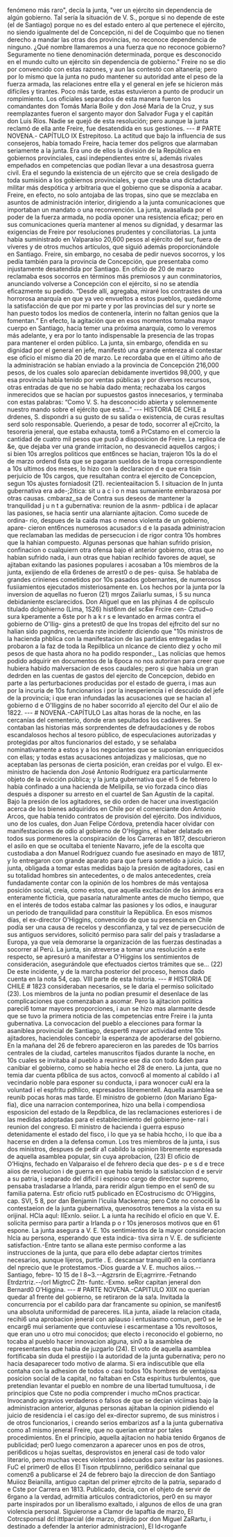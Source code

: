 fenómeno más raro", decía la junta, "ver un ejército sin dependencia de algún gobierno. Tal sería la situación de V. S., porque si no depende de este (el de Santiago) porque no es del estado entero al que pertenece el ejército, no siendo igualmente del de Concepción, ni del de Coquimbo que no tienen derecho a mandar las otras dos provincias, no reconoce dependencia de ninguno. ¿Qué nombre llamaremos a una fuerza que no reconoce gobierno? Seguramente no tiene denominación determinada, porque es desconocido en el mundo culto un ejército sin dependencia de gobierno." Freire no se dio por convencido con estas razones, y aun las contestó con altanería; pero por lo mismo que la junta no pudo mantener su autoridad ante el peso de la fuerza armada, las relaciones entre ella y el general en jefe se hicieron más difíciles y tirantes. Poco más tarde, estas estuvieron a punto de producir un rompimiento. Los oficiales separados de esta manera fueron los comandantes don Tomás María Boile y don José María de la Cruz, y sus reemplazantes fueron el sargento mayor don Salvador Fuga y el capitán don Luis Ríos. Nadie se quejó de esta resolución; pero aunque la junta reclamó de ella ante Freire, fue desatendida en sus gestiones. --- # PARTE NOVENA.- CAPÍTULO IX Estrepitoso. La actitud que bajo la influencia de sus consejeros, había tomado Freire, hacia temer dos peligros que alarmaban seriamente a la junta. Era uno de ellos la división de la República en gobiernos provinciales, casi independientes entre sí, además rivales empeñados en competencias que podían llevar a una desastrosa guerra civil. Era el segundo la existencia de un ejército que se creía desligado de toda sumisión a los gobiernos provinciales, y que creaba una dictadura militar más despótica y arbitraria que el gobierno que se disponía a acabar. Freire, en efecto, no solo antojaba de las tropas, sino que se mezclaba en asuntos de administración interior, dirigiendo a la junta comunicaciones que importaban un mandato o una reconvención. La junta, avasallada por el poder de la fuerza armada, no podía oponer una resistencia eficaz; pero en sus comunicaciones quería mantener al menos su dignidad, y desarmar las exigencias de Freire por resoluciones prudentes y conciliatorias. La junta había suministrado en Valparaíso 20,600 pesos al ejército del sur, fuera de víveres y de otros muchos artículos, que siguió además proporcionándole en Santiago. Freire, sin embargo, no cesaba de pedir nuevos socorros, y los pedía también para la provincia de Concepción, que presentaba como injustamente desatendida por Santiago. En oficio de 20 de marzo reclamaba esos socorros en términos más premiosos y aun conminatorios, anunciando volverse a Concepción con el ejército, si no se atendía eficazmente su pedido. “Desde allí, agregaba, miraré los contrastes de una horrorosa anarquía en que ya veo envueltos a estos pueblos, quedándome la satisfacción de que por mi parte y por las provincias del sur y norte se han puesto todos los medios de contenerla, interin no faltan genios que la fomentan.” En efecto, la agitación que en esos momentos tomaba mayor cuerpo en Santiago, hacía temer una próxima anarquía, como lo veremos más adelante, y era por lo tanto indispensable la presencia de las tropas para mantener el orden público. La junta, sin embargo, ofendida en su dignidad por el general en jefe, manifestó una grande entereza al contestar ese oficio el mismo día 20 de marzo. Le recordaba que en el último año de la administración se habían enviado a la provincia de Concepción 216,000 pesos, de los cuales solo aparecían debidamente invertidos 98,000, y que esa provincia había tenido por ventas públicas y por diversos recursos, otras entradas de que no se había dado menta; rechazaba los cargos inmerecidos que se hacían por supuestos gastos innecesarios, y terminaba con estas palabras: “Como V. S. ha desconocido abierta y solemnemente nuestro mando sobre el ejército que está...” --- HISTORIA DE CHILE a drdenes, S. dispondri a su gusto de su salida o existencia, de curas resultas serd solo responsable. Queriendo, a pesar de todo, socorrer a1 ejCrcito, la tesoreria jeneral, que estaba exhausta, tom6 a PrCstamo en el comercio la cantidad de cuatro mil pesos que pus0 a disposicion de Freire. La replica de &#x26;e, que dejaba ver una grande irritacion, no desvanecid aquellos cargos; i si bien 10s arreglos politicos que ent6nces se hacian, trajeron 10s la do el de marzo ordend 6sta que se pagaran sueldos de la tropa correspondiente a 10s ultimos dos meses, lo hizo con la declaracion d e que era tisin perjuicio de 10s cargos, que resultahan contra el ejercito de Concepcion, segun 10s ajustes forniadosit (21). recienteaiitacion 5. I situacion de In junta gubernativa era ade-;2itica: sit u a c i o n mas sumaniente embarazosa por otras causas. cmbaraz,,sa de Contra sus deseos de mantener la tranquilidad j u n t a gubernativa: reunion de la asnm- pdblica i de aplacar las pasiones, se hacia sentir una alarniante ajitacion. Como sucede de ordina- rio, despues de la caida mas o menos violenta de un gobierno, apare- cieron ent6nces numerosos acusador:s d e la pasada administracion que reclamaban las medidas de persecucion i de rigor contra 10s hombres que la hahian compuesto. Algunas personas que hahian sufrido prision, confinacion o cualquiern otra ofensa bajo el anterior gobierno, otras que no habian sufrido nada, i aun otras que habian recihido favores de aquel, se ajitaban exitando las pasiones populares i acosaban a 10s miembros de la junta, exijiendo de ella 6rdenes de arrest0 o de pes- quisa. Se hablaba de grandes crinienes cometidos por 10s pasados gobernantes, de numerosos fusiiamientos ejecutados misteriosamente en. Los hechos por la junta por la inversion de aquellas no fueron (21) mrgos Zaiiarlu sumas, i 5 su nunca debidaniente esclarecidos. Don Aliguel que en Ias phjinas 4 de opilsculo titulado dclgohierno (Lima, 1S26) hist6nm del sc&#x26;w Frcire cen- Cztud~o sura kperamente a 6ste por h a k r s e levantado en armas contra el gobierno de O'IIig- gins a pretest0 de que Ins tropas del ejfrcito del sur no halian sido pagndns, recuerda rste incidentr diciendo que "10s ministros de la hacienda phblica con la manifestacion de las partidas entregadas le probaron a la faz de toda la Repilblica un nlcance de ciento diez y ocho mil pesos de que hasta ahora no ha podido responder.,, Las nolicias que hemos podido adquirir en documentos de la 6poca no nos autoriran para creer que hubiera habido malversacion de esos caudales; pero si que habia un gran dedrden en las cuentas de gastos del ejercito de Concepcion, debido en parte a las perturbaciones producidas por el estado de guerra, i mas aun por la incuria de 10s funcionarios i por la inesperiencia i el descuido del jefe de la provincia; i que eran infundadas las acusaciones que se hacian a1 gobierno d e O'IIiggins de no haber socorrido a1 ejercito del Our el aiio de 1822. --- # NOVENA.-CAPÍTULO Las altas horas de la noche, en las cercanías del cementerio, donde eran sepultados los cadáveres. Se contaban las historias más sorprendentes de defraudaciones y de robos escandalosos hechos al tesoro público, de especulaciones autorizadas y protegidas por altos funcionarios del estado, y se señalaba nominativamente a estos y a los negociantes que se suponían enriquecidos con ellas; y todas estas acusaciones antojadizas y maliciosas, que no aceptaban las personas de cierta posición, eran creídas por el vulgo. El ex-ministro de hacienda don José Antonio Rodríguez era particularmente objeto de la evicción pública; y la junta gubernativa que el 5 de febrero lo había confinado a una hacienda de Melipilla, se vio forzada cinco días después a disponer su arresto en el cuartel de San Agustín de la capital. Bajo la presión de los agitadores, se dio orden de hacer una investigación acerca de los bienes adquiridos en Chile por el comerciante don Antonio Arcos, que había tenido contratos de provisión del ejército. Dos individuos, uno de los cuales, don Juan Felipe Córdova, pretendía hacer olvidar con manifestaciones de odio al gobierno de O'Higgins, el haber delatado en todos sus pormenores la conspiración de los Carreras en 1817, descubrieron el asilo en que se ocultaba el teniente Navarro, jefe de la escolta que custodiaba a don Manuel Rodríguez cuando fue asesinado en mayo de 1817, y lo entregaron con grande aparato para que fuera sometido a juicio. La junta, obligada a tomar estas medidas bajo la presión de agitadores, casi en su totalidad hombres sin antecedentes, o de malos antecedentes, creía fundadamente contar con la opinión de los hombres de más ventajosa posición social, creía, como estos, que aquella excitación de los ánimos era enteramente ficticia, que pasaría naturalmente antes de mucho tiempo, que en el interés de todos estaba calmar las pasiones y los odios, e inaugurar un periodo de tranquilidad para constituir la República. En esos mismos días, el ex-director O'Higgins, convencido de que su presencia en Chile podía ser una causa de recelos y desconfianza, y tal vez de persecución de sus antiguos servidores, solicitó permiso para salir del país y trasladarse a Europa, ya que veía demorarse la organización de las fuerzas destinadas a socorrer al Perú. La junta, sin atreverse a tomar una resolución a este respecto, se apresuró a manifestar a O'Higgins los sentimientos de consideración, asegurándole que efectuados ciertos trámites que se... (22) De este incidente, y de la marcha posterior del proceso, hemos dado cuenta en la nota 54, cap. VIII parte de esta historia. --- # HISTORIA DE CHILE # 1823 consideraban necesarios, se le daria el permiso solicitado (23). Los miembros de la junta no podian presumir el desenlace de las complicaciones que comenzaban a asomar. Pero la ajitacion politica pareci6 tomar mayores proporciones, i aun se hizo mas alarmante desde que se tuvo la primera noticia de las competencias entre Freire i la junta gubernativa. La convocacion del pueblo a elecciones para formar la asaniblea provincial de Santiago, despert6 mayor actividad entre 10s ajitadores, haciendoles concebir la esperanza de apoderarse del gobierno. En la mañana del 26 de febrero aparecieron en las paredes de 10s barrios centrales de la ciudad, carteles manuscritos fijados durante la noche, en 10s cuales se invitaba al pueblo a reunirse ese dia con todo &#x26;den para canibiar el gobierno, como se habia hecho el 28 de enero. La junta, que no temia dar cuenta p6blica de sus actos, convoc6 al momento al cabildo i a1 vecindario noble para esponer su conducta, i para wonocer cuAl era la voluntad i el espfritu pdhlico, espresados librementell. Aquella asamblea se reunib pocas horas mas tarde. El ministro de gobierno (don Mariano Ega- fia), dice una narracion contemporinea, hizo una bella i compendiosa esposicion del estado de la Repdblica, de las reclamaciones esteriores i de las medidas adoptadas para el establecimiento del gobierno jene- ral i reunion del congreso. El ministro de hacienda i guerra espuso detenidamente el estado del fisco, i lo que ya se habia hccho, i lo que iba a hacerse en drden a la defensa comun. Los tres miembros de la junta, i sus dos ministros, despues de pedir a1 cabildo la opinion libremente espresada de aquella asamblea popular, sin cuya aprobacion, (23) El oficio de O’Hiqjns, fechado en Valparaiso el de fehrero decia que des- p e s d e trece aiios de revolucion i de guerra en que habia tenido la satislaccion d e servir a su patria, i separado del dificil i espinoso cargo de director supremo, pensaba trasladarse a Irlanda, para reridir algun tiempo en el sen0 de su familia paterna. Estr oficio rut5 publicado en ECostrucismo dc O’Higgins, cap. SVI, 5 8, por dan Benjamin l‘icuiia Mackenna; pero Cste no conoci6 la contestaeion de la junta gubernativa, quenosotros tenemos a la vista en su orijinal. HCla aqul: IIExnlo. seiior. L a iunta ha recihido el oficio en que V. E. solicita permiso para partir a Irlanda p o r 10s jenerosos motivos que en 61 espone. La junta asegura a V. E. 10s sentimientos de la mayor consideracion hlcia au persona, esperando que esta indica- tiva sirra n V. E. de suficiente satisfaction.-Entre tanto se allana este permiso conforme a las instrucciones de la junta, que para ello debe adaptar ciertos trimites necesarios, aunque lijeros, purtle . E. descansar tranquil0 en la contianra del nprecio que le protestamos.-Dios guarde a V. E. muchos aiios.--Santiago, febre- 10 15 de I 8~3.--Agzrsrin de Ei;agrrirre.-Fetnando Etrdzrtriz.--/orl MigtrcC Ztt- funtc.-Exmo. seRor capitan jeneral don Bernard0 O’Higgina. --- # PARTE NOVENA.-CAPITULO XIIX no querian quedar a1 frente del gobierno, se retiraron de la sa!a. Invitada la concurrencia por el cabildo para dar francamente su opinion, se manifest6 una absoluta uniformidad de pareceres. IiLa junta, aiiade la relacion citada, recihi6 una aprobacion jeneral con aplauso i entusiasmo comun, per0 se le encarg6 mui seriamente que contuviese i escarmentase a 10s revoltosos, que eran uno u otro mui conocidos; que electo i reconocido el gobierno, no tocaba al pueblo hacer innovacion alguna, sin0 a la asamblea de representantes que habia de juzgarlo (24). El voto de aquella asamblea fortificaba sin duda el prestijio i la autoridad de la junta gubernativa; pero no hacia desaparecer todo motivo de alarma. Si era indiscutible que ella contaha con la adhesion de todos o casi todos 10s hombres de ventajosa posicion social de la capital, no faltaban en Csta espiritus turbulentos, que pretendian levantar el pueblo en nombre de una libertad tumultuosa, i de principios que Cste no podia comprender i mucho mCnos practicar. Invocando agravios verdaderos o falsos de que se decian viciimas bajo la administracion anterior, algunas personas ajitaban la opinion pidiendo el juicio de residencia i el cas:igo del ex-director supremo, de sus ministros i de otros funcionarios, i creando serios embarizos asf a la junta gubernativa como a1 mismo jeneral Freire, que no querian entrar por tales procedimientos. En el principio, aquella ajitacion no habia tenido 6rganos de publicidad; per0 luego comenzaron a aparecer unos en pos de otros, peri6dicos u hojas sueltas, desprovistos en jeneral casi de todo valor literario, pero muchas veces violentos i adecuados para exitar las pasiones. FuC el primer0 de ellos El Tison rtpublirnno, peri6dico seinanal que comenz6 a publicarse el 24 de febrero bajo la direccion de don Santiago Muiioz Beianilla, antiguo capitan del primer ejtrcito de la patria, separado d e Cste por Carrera en 1813. Publicado, decia, con el ohjeto de servir de 6rgano a la verdad, adrmitia articulos contradictorios, per0 en su mayor parte inspirados por un liberalismo exaltado, i algunos de ellos de una gran violencia personal. Siguieronse a Clamor de lapaftia de marzo, El Cotrcsponsal dcl ittlparcial (de marzo, dirijido por don Miguel ZaRartu, i destinado a defender la anterior administracion), El Id<roganfe